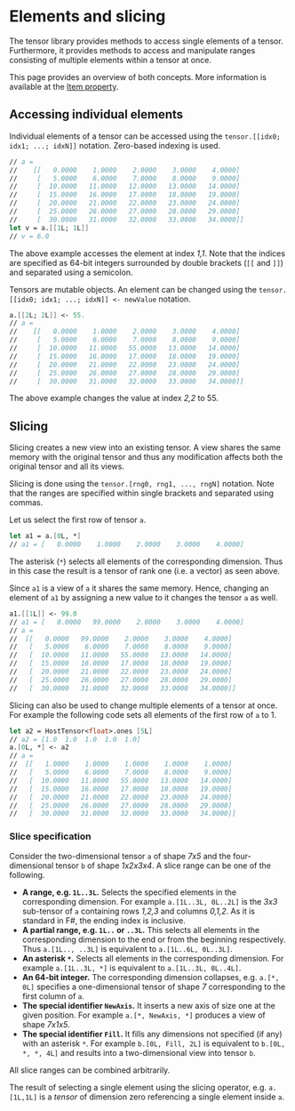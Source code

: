 # Elements and slicing

The tensor library provides methods to access single elements of a tensor.
Furthermore, it provides methods to access and manipulate ranges consisting of multiple elements within a tensor at once.

This page provides an overview of both concepts.
More information is available at the [Item property](xref:Tensor.Tensor`1.Item*).

## Accessing individual elements

Individual elements of a tensor can be accessed using the `tensor.[[idx0; idx1; ...; idxN]]` notation.
Zero-based indexing is used.
```fsharp
// a =
//    [[   0.0000    1.0000    2.0000    3.0000    4.0000]
//     [   5.0000    6.0000    7.0000    8.0000    9.0000]
//     [  10.0000   11.0000   12.0000   13.0000   14.0000]
//     [  15.0000   16.0000   17.0000   18.0000   19.0000]
//     [  20.0000   21.0000   22.0000   23.0000   24.0000]
//     [  25.0000   26.0000   27.0000   28.0000   29.0000]
//     [  30.0000   31.0000   32.0000   33.0000   34.0000]]
let v = a.[[1L; 1L]]
// v = 6.0
```
The above example accesses the element at index *1,1*.
Note that the indices are specified as 64-bit integers surrounded by double brackets (`[[` and `]]`) and separated using a semicolon.

Tensors are mutable objects.
An element can be changed using the `tensor.[[idx0; idx1; ...; idxN]] <- newValue` notation.
```fsharp
a.[[2L; 2L]] <- 55.
// a =
//    [[   0.0000    1.0000    2.0000    3.0000    4.0000]
//     [   5.0000    6.0000    7.0000    8.0000    9.0000]
//     [  10.0000   11.0000   55.0000   13.0000   14.0000]
//     [  15.0000   16.0000   17.0000   18.0000   19.0000]
//     [  20.0000   21.0000   22.0000   23.0000   24.0000]
//     [  25.0000   26.0000   27.0000   28.0000   29.0000]
//     [  30.0000   31.0000   32.0000   33.0000   34.0000]]
```
The above example changes the value at index *2,2* to 55.

## Slicing

Slicing creates a new view into an existing tensor.
A view shares the same memory with the original tensor and thus any modification affects both the original tensor and all its views.

Slicing is done using the `tensor.[rng0, rng1, ..., rngN]` notation.
Note that the ranges are specified within single brackets and separated using commas.

Let us select the first row of tensor `a`.
```fsharp
let a1 = a.[0L, *]
// a1 = [   0.0000    1.0000    2.0000    3.0000    4.0000]
```

The asterisk (`*`) selects all elements of the corresponding dimension.
Thus in this case the result is a tensor of rank one (i.e. a vector) as seen above.

Since `a1` is a view of `a` it shares the same memory.
Hence, changing an element of `a1` by assigning a new value to it changes the tensor `a` as well.

```fsharp
a1.[[1L]] <- 99.0
// a1 = [   0.0000   99.0000    2.0000    3.0000    4.0000]
// a =
//	[[   0.0000   99.0000    2.0000    3.0000    4.0000]
//	 [   5.0000    6.0000    7.0000    8.0000    9.0000]
//	 [  10.0000   11.0000   55.0000   13.0000   14.0000]
//	 [  15.0000   16.0000   17.0000   18.0000   19.0000]
//	 [  20.0000   21.0000   22.0000   23.0000   24.0000]
//	 [  25.0000   26.0000   27.0000   28.0000   29.0000]
//	 [  30.0000   31.0000   32.0000   33.0000   34.0000]]
```

Slicing can also be used to change multiple elements of a tensor at once.
For example the following code sets all elements of the first row of `a` to 1.
```fsharp
let a2 = HostTensor<float>.ones [5L]
// a2 = [1.0  1.0  1.0  1.0  1.0]
a.[0L, *] <- a2
// a =
//	[[   1.0000    1.0000    1.0000    1.0000    1.0000]
//	 [   5.0000    6.0000    7.0000    8.0000    9.0000]
//	 [  10.0000   11.0000   55.0000   13.0000   14.0000]
//	 [  15.0000   16.0000   17.0000   18.0000   19.0000]
//	 [  20.0000   21.0000   22.0000   23.0000   24.0000]
//	 [  25.0000   26.0000   27.0000   28.0000   29.0000]
//	 [  30.0000   31.0000   32.0000   33.0000   34.0000]]
```


### Slice specification

Consider the two-dimensional tensor `a` of shape *7x5* and the four-dimensional tensor `b` of shape *1x2x3x4*.
A slice range can be one of the following.

* **A range, e.g. `1L..3L`.**
Selects the specified elements in the corresponding dimension.
For example `a.[1L..3L, 0L..2L]` is the *3x3* sub-tensor of `a` containing rows *1,2,3* and columns *0,1,2*.
As it is standard in F#, the ending index is inclusive.
* **A partial range, e.g. `1L..` or `..3L`.**
This selects all elements in the corresponding dimension to the end or from the beginning respectively. 
Thus `a.[1L.., ..3L]` is equivalent to `a.[1L..6L, 0L..3L]`.
* **An asterisk `*`.**
Selects all elements in the corresponding dimension.
For example `a.[1L..3L, *]` is equivalent to `a.[1L..3L, 0L..4L]`.
* **An 64-bit integer.**
The corresponding dimension collapses, e.g. `a.[*, 0L]` specifies a one-dimensional tensor of shape *7* corresponding to the first column of `a`.
* **The special identifier `NewAxis`.**
It inserts a new axis of size one at the given position. 
For example `a.[*, NewAxis, *]` produces a view of shape *7x1x5*.
* **The special identifier `Fill`.**
It fills any dimensions not specified (if any) with an asterisk `*`.
For example `b.[0L, Fill, 2L]` is equivalent to `b.[0L, *, *, 4L]` and results into a two-dimensional view into tensor `b`.

All slice ranges can be combined arbitrarily.

The result of selecting a single element using the slicing operator, e.g. `a.[1L,1L]` is a *tensor* of dimension zero referencing a single element inside `a`.


